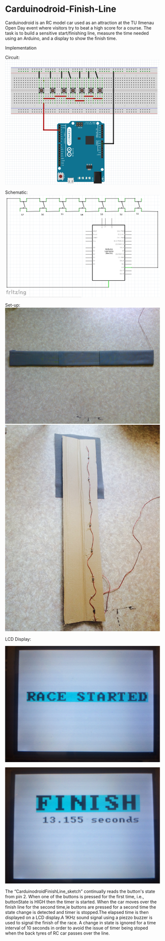 # Carduinodroid-Finish-Line

Carduinodroid is an RC model car used as an attraction at the TU Ilmenau Open Day event where visitors try to beat a high score for a course. The task is to build a sensitive start/finishing line, measure the time needed using an Arduino, and a display to show the finish time. 


Implementation 

Circuit:
![Circuit](https://github.com/bthara/Carduinodroid-Finish-Line/blob/master/CarduinodroidFinishLinePrototype_fritzing.png)

Schematic:
![Schematic](https://github.com/bthara/Carduinodroid-Finish-Line/blob/master/CarduinodroidFinishLinePrototype_schematic.png)

Set-up:
![First prototype set-up](https://github.com/bthara/Carduinodroid-Finish-Line/blob/master/CarduinodroidPrototype_img1.jpg)
![First prototype set-up 2](https://github.com/bthara/Carduinodroid-Finish-Line/blob/master/CarduinodroidPrototype_img2.JPG)

LCD Display:

![LCD Display-2](https://github.com/bthara/Carduinodroid-Finish-Line/blob/master/racestarted.JPG)

![LCD Display-2](https://github.com/bthara/Carduinodroid-Finish-Line/blob/master/racefinish.JPG)

The “CarduinodroidFinishLine_sketch” continually reads the button's state from pin 2. When one of the buttons is pressed for the first time, i.e., buttonState is HIGH then the timer is started. When the car moves over the finish line for the second time,ie buttons are pressed for a second time the state change is detected and timer is stopped.The elapsed time is then displayed on a LCD display.A 1KHz sound signal using a piezzo buzzer is used to signal the finish of the race.
A change in state is ignored for a time interval of 10 seconds in order to avoid the issue of timer being stoped when the back tyres of RC car passes over the line.






